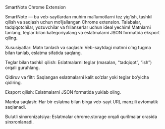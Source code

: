 SmartNote Chrome Extension

SmartNote — bu veb-saytlardan muhim ma’lumotlarni tez yig‘ish, tashkil qilish va saqlash uchun mo‘ljallangan Chrome extension. Talabalar, tadqiqotchilar, yozuvchilar va frilanserlar uchun ideal yechim! Matnlarni tanlang, teglar bilan kategoriyalang va eslatmalarni JSON formatida eksport qiling.

Xususiyatlar:
Matn tanlash va saqlash: Veb-saytdagi matnni o‘ng tugma bilan tanlab, eslatma sifatida saqlang.

Teglar bilan tashkil qilish: Eslatmalarni teglar (masalan, “tadqiqot”, “ish”) orqali guruhlang.

Qidiruv va filtr: Saqlangan eslatmalarni kalit so‘zlar yoki teglar bo‘yicha qidiring.

Eksport qilish: Eslatmalarni JSON formatida yuklab oling.

Manba saqlash: Har bir eslatma bilan birga veb-sayt URL manzili avtomatik saqlanadi.

Bulutli sinxronizatsiya: Eslatmalar chrome.storage orqali qurilmalar orasida sinxronlanadi.


